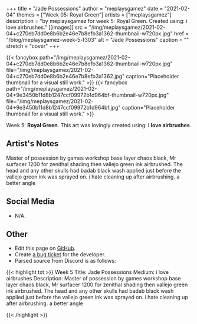 +++
title =       "Jade Possessions"
author =      "meplaysgamez"
date =        "2021-02-04"
themes =      ["Week 05: Royal Green"]
artists =     ["meplaysgamez"]
description = "by meplaysgamez for week 5: Royal Green. Created using: i love airbrushes."
[[images]]
      src = "/img/meplaysgamez/2021-02-04+c270eb7dd0e8b6b2e46e7b8efb3a1362-thumbnail-w720px.jpg"
      href = "/blog/meplaysgamez-week-5-f303"
      alt = "Jade Possessions"
      caption = ""
      stretch = "cover"
+++

{{< fancybox path="/img/meplaysgamez/2021-02-04+c270eb7dd0e8b6b2e46e7b8efb3a1362-thumbnail-w720px.jpg" file="/img/meplaysgamez/2021-02-04+c270eb7dd0e8b6b2e46e7b8efb3a1362.jpg" caption="Placeholder thumbnail for a visual still work." >}}
{{< fancybox path="/img/meplaysgamez/2021-02-04+9e3450b11d8b1247ccf09972b1d964bf-thumbnail-w720px.jpg" file="/img/meplaysgamez/2021-02-04+9e3450b11d8b1247ccf09972b1d964bf.jpg" caption="Placeholder thumbnail for a visual still work." >}}


Week 5: **Royal Green**. This art was lovingly created using: **i love airbrushes**.

## Artist's Notes

Master of possession by games workshop base layer chaos black, Mr surfacer 1200 for zenithal shading then vallejo green ink airbrushed. The head and any other skulls had badab black wash applied just before the vallejo green ink was sprayed on.
i hate cleaning up after airbrushing.
a better angle

## Social Media

- N/A.

## Other

- Edit this page on [GitHub](https://github.com/teaminkling/web-refresh/edit/main/content/blog/meplaysgamez-week-5-f303.md).
- Create [a bug ticket](https://github.com/teaminkling/web-refresh/issues/new?assignees=&labels=bug&template=problem-report.md&title=) for the developer.
- Parsed source from Discord is as follows:

{{< highlight txt >}}
Week 5
Title: Jade Possessions
Medium: i love airbrushes
Description: Master of possession by games workshop base layer chaos black, Mr surfacer 1200 for zenithal shading then vallejo green ink airbrushed. The head and any other skulls had badab black wash applied just before the vallejo green ink was sprayed on.
i hate cleaning up after airbrushing.
a better angle

{{< /highlight >}}